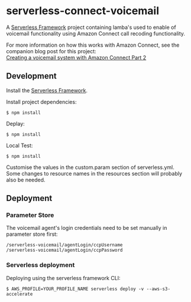 # serverless-connect-voicemail

A [Serverless Framework](https://github.com/serverless/serverless) project containing lamba's used to enable of voicemail functionality using Amazon Connect call recoding functionality.  

For more information on how this works with Amazon Connect, see the companion blog post for this project:  
[Creating a voicemail system with Amazon Connect Part 2](https://kzn.io/blog/2018/07/03/serverless-voicemail-with-amazon-connect-2/)  

## Development

Install the [Serverless Framework](https://serverless.com/framework/docs/getting-started/).

Install project dependencies:  
```
$ npm install
```

Deplay:  
```
$ npm install
```

Local Test:  
```
$ npm install
```

Customise the values in the custom.param section of serverless.yml.  
Some changes to resource names in the resources section will probably also be needed.  


## Deployment

### Parameter Store

The voicemail agent's login credentials  need to be set manually in parameter store first:  
```
/serverless-voicemail/agentLogin/ccpUsername
/serverless-voicemail/agentLogin/ccpPassword
```

### Serverless deployment

Deploying using the serverless framework CLI:  
```
$ AWS_PROFILE=YOUR_PROFILE_NAME serverless deploy -v --aws-s3-accelerate
```

